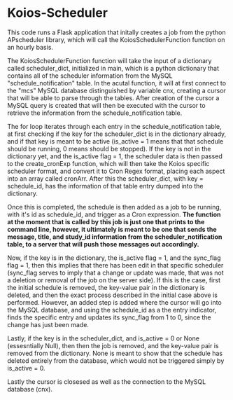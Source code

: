 # Koios-Scheduler

This code runs a Flask application that initally creates a job from the python APscheduler library, which will call the KoiosSchedulerFunction function on an hourly basis. 

The KoiosSchedulerFunction function will take the input of a dictionary called scheduler_dict, initialized in main, which is a python dictionary that contains all of the scheduler information from the MySQL "schedule_notification" table. In the acutal function, it will at first connect to the "mcs" MySQL database distinguished by variable cnx, creating a cursor that will be able to parse through the tables. After creation of the cursor a MySQL query is created that will then be executed with the cursor to retrieve the information from the schedule_notification table. 

The for loop iterates through each entry in the schedule_notification table, at first checking if the key for the scheduler_dict is in the dictionary already, and if that key is meant to be active (is_active = 1 means that that schedule should be running, 0 means should be stopped). If the key is not in the dictionary yet, and the is_active flag = 1, the scheduler data is then passed to the create_cronExp function, which will then take the Koios specific scheduler format, and convert it to Cron Regex format, placing each aspect into an array called cronArr. After this the scheduler_dict, with key = schedule_id, has the information of that table entry dumped into the dictionary. 

Once this is completed, the schedule is then added as a job to be running, with it's id as schedule_id, and trigger as a Cron expression. **The function at the moment that is called by this job is just one that prints to the command line, however, it ultimately is meant to be one that sends the message, title, and study_id information from the scheduler_notification table, to a server that will push those messages out accordingly.** 

Now, if the key is in the dictionary, the is_active flag = 1, and the sync_flag flag = 1, then this implies that there has been edit in that specific scheduler (sync_flag serves to imply that a change or update was made, that was not a deletion or removal of the job on the server side). If this is the case, first the initial schedule is removed, the key-value pair in the dictionary is deleted, and then the exact process described in the initial case above is performed. However, an added step is added where the cursor will go into the MySQL database, and using the schedule_id as a the entry indicator, finds the specific entry and updates its sync_flag from 1 to 0, since the change has just been made.

Lastly, if the key is in the scheduler_dict, and is_active = 0 or None (essesntially Null), then then the job is removed, and the key-value pair is removed from the dictionary. None is meant to show that the schedule has deleted entirely from the database, which would not be triggered simply by is_active = 0.

Lastly the cursor is closesed as well as the connection to the MySQL database (cnx). 
